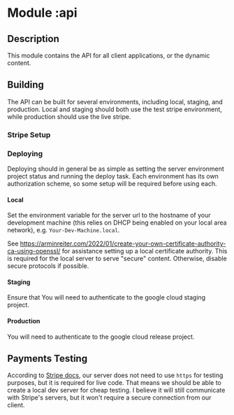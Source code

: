 # Module :api

## Description
This module contains the API for all client applications, or the dynamic content.

## Building
The API can be built for several environments, including local, staging, and production. Local and
staging should both use the test stripe environment, while production should use the live stripe.

### Stripe Setup


### Deploying
Deploying should in general be as simple as setting the server environment project status and running
the deploy task. Each environment has its own authorization scheme, so some setup will be required
before using each.

#### Local
Set the environment variable for the server url to the hostname of your development machine (this
relies on DHCP being enabled on your local area network), e.g. `Your-Dev-Machine.local`.

See https://arminreiter.com/2022/01/create-your-own-certificate-authority-ca-using-openssl/ for
assistance setting up a local certificate authority. This is required for the local server to
serve "secure" content. Otherwise, disable secure protocols if possible.

#### Staging
Ensure that 
You will need to authenticate to the google cloud staging project.

#### Production
You will need to authenticate to the google cloud release project.

## Payments Testing
According to [Stripe docs](https://docs.stripe.com/payments/accept-a-payment-deferred?platform=web&type=payment#web-collect-payment-details), 
our server does not need to use `https` for testing purposes, but it is required for live code. That
means we should be able to create a local dev server for cheap testing. I believe it will still
communicate with Stripe's servers, but it won't require a secure connection from our client.
